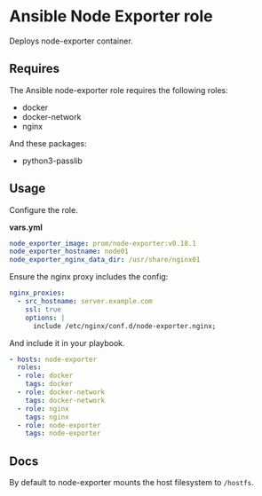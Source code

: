 # Ansible Node Exporter role

Deploys node-exporter container.

## Requires

The Ansible node-exporter role requires the following roles:

* docker
* docker-network
* nginx

And these packages:

* python3-passlib

## Usage

Configure the role.

**vars.yml**

```yml
node_exporter_image: prom/node-exporter:v0.18.1
node_exporter_hostname: node01
node_exporter_nginx_data_dir: /usr/share/nginx01
```

Ensure the nginx proxy includes the config:

```yml
nginx_proxies:
  - src_hostname: server.example.com
    ssl: true
    options: |
      include /etc/nginx/conf.d/node-exporter.nginx;
```

And include it in your playbook.

```yml
- hosts: node-exporter
  roles:
  - role: docker
    tags: docker
  - role: docker-network
    tags: docker-network
  - role: nginx
    tags: nginx
  - role: node-exporter
    tags: node-exporter
```

## Docs

By default to node-exporter mounts the host filesystem to `/hostfs`.